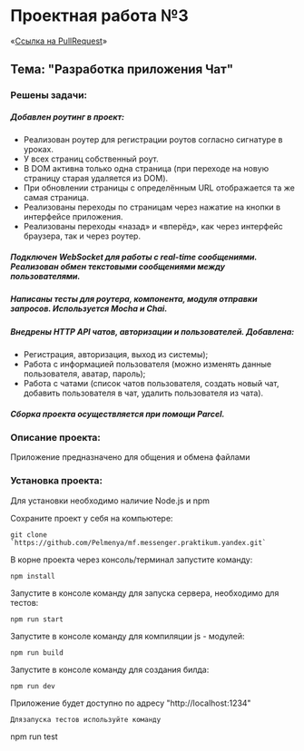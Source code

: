 # Проектная работа №3

«[Ссылка на PullRequest](https://github.com/Pelmenya/middle.messenger.praktikum.yandex/pull/1)»

##  Тема: "Разработка приложения Чат"

### Решены задачи:

##### Добавлен роутинг в проект:
- Реализован роутер для регистрации роутов согласно сигнатуре в уроках. 
- У всех страниц собственный роут.
- В DOM активна только одна страница (при переходе на новую страницу старая удаляется из DOM).
- При обновлении страницы с определённым URL отображается та же самая страница. 
- Реализованы переходы по страницам через нажатие на кнопки в интерфейсе приложения.  
- Реализованы переходы «назад» и «вперёд», как через интерфейс браузера, так и через роутер.
##### Подключен WebSocket для работы с real-time сообщениями. Реализован обмен текстовыми сообщениями между пользователями.
##### Написаны тесты для роутера, компонента, модуля отправки запросов. Используется Mocha и Chai.
##### Внедрены HTTP API чатов, авторизации и пользователей. Добавлена:
- Регистрация, авторизация, выход из системы);
- Работа с информацией пользователя (можно изменять данные пользователя, аватар, пароль);
- Работа с чатами (список чатов пользователя, создать новый чат, добавить пользователя в чат, удалить пользователя из чата).
##### Сборка проекта осуществляется при помощи Parcel.

### Описание проекта:
  Приложение предназначено для общения и обмена файлами

### Установка проекта:
 Для установки необходимо наличие Node.js и npm

Сохраните проект у себя на компьютере:
```
git clone `https://github.com/Pelmenya/mf.messenger.praktikum.yandex.git`
```
В корне проекта через консоль/терминал запустите команду:
```
npm install
```
Запустите в консоле команду для запуска сервера, необходимо для тестов:
```
npm run start
```
Запустите в консоле команду для компиляции js - модулей:
```
npm run build
```
Запустите в консоле команду для создания билда:
```
npm run dev
```
Приложение будет доступно по адресу "http://localhost:1234"
```
Длязапуска тестов используйте команду
```
npm run test
